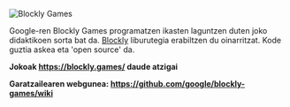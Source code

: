 ![Blockly Games](https://raw.githubusercontent.com/wiki/google/blockly-games/title.png)

Google-ren Blockly Games programatzen ikasten laguntzen duten joko didaktikoen sorta bat da. 
[Blockly](https://developers.google.com/blockly/) liburutegia erabiltzen du oinarritzat.
Kode guztia askea eta 'open source' da.

**Jokoak https://blockly.games/ daude atzigai**

**Garatzailearen webgunea: https://github.com/google/blockly-games/wiki**
